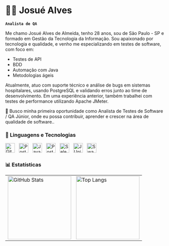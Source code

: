 # 🧔🏽 Josué Alves

**`Analista de QA`**

Me chamo Josué Alves de Almeida, tenho 28 anos, sou de São Paulo - SP e formado em Gestão da Tecnologia da Informação.
Sou apaixonado por tecnologia e qualidade, e venho me especializando em testes de software, com foco em:
<ul>
<li>Testes de API</li>
<li>BDD</li>
<li>Automação com Java</li>
<li>Metodologias ágeis</li>
</ul>

Atualmente, atuo com suporte técnico e análise de bugs em sistemas hospitalares, usando PostgreSQL e validando erros junto ao time de desenvolvimento.
Em uma experiência anterior, também trabalhei com testes de performance utilizando Apache JMeter.

💼 Busco minha primeira oportunidade como Analista de Testes de Software / QA Júnior, onde eu possa contribuir, aprender e crescer na área de qualidade de software..



### 🤖 Linguagens e Tecnologias


<img 
    align="left" 
    alt="Git" 
    title="Git"
    width="30px" 
    style="padding-right: 10px;" 
    src="https://cdn.jsdelivr.net/gh/devicons/devicon@latest/icons/git/git-original.svg" 
/>

<img 
    align="left" 
    alt="Postman" 
    title="Postman"
    width="30px" 
    style="padding-right: 10px;" 
    src="https://cdn.jsdelivr.net/gh/devicons/devicon@latest/icons/postman/postman-original.svg" 
/>
<img 
    align="left" 
    alt="Java" 
    title="Java"
    width="30px" 
    style="padding-right: 10px;" 
    src="https://cdn.jsdelivr.net/gh/devicons/devicon@latest/icons/java/java-original.svg" 
/>

<img 
    align="left" 
    alt="PostgreSQL" 
    title="PostgreSQL"
    width="30px" 
    style="padding-right: 10px;" 
    src="https://cdn.jsdelivr.net/gh/devicons/devicon@latest/icons/postgresql/postgresql-original.svg" 
/>
<img 
    align="left" 
    alt="Selenium" 
    title="Selenium"
    width="30px" 
    style="padding-right: 10px;" 
    src="https://cdn.jsdelivr.net/gh/devicons/devicon@latest/icons/selenium/selenium-original.svg" 
/>

<!-- JUnit -->
<img 
    align="left" 
    alt="JUnit" 
    title="JUnit / TDD"
    width="30px" 
    style="padding-right: 10px;" 
    src="https://junit.org/junit5/assets/img/junit5-logo.svg" 
/>
<img 
    align="left" 
    alt="Swagger" 
    title="Swagger"
    width="30px" 
    style="padding-right: 10px;" 
    src="https://cdn.jsdelivr.net/gh/devicons/devicon@latest/icons/swagger/swagger-original.svg" 
/>
<br/>
<br/>

### 📊 Estatísticas

<table>
  <tr>
    <td>
      <img 
        alt="GitHub Stats" 
        height="200" 
        src="https://github-readme-stats.vercel.app/api?username=JosueAlves52306&show_icons=true&theme=dark&include_all_commits=true&locale=pt-br" 
      />
    </td>
    <td>
      <img 
        alt="Top Langs" 
        height="200" 
        src="https://github-readme-stats.vercel.app/api/top-langs/?username=Josuealves52306&theme=dark&layout=compact&custom_title=Tecnologias&langs_count=6" 
      />
    </td>
  </tr>
</table>


























